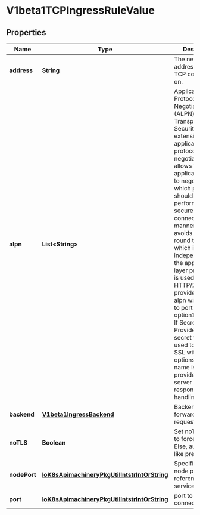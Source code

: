 
# V1beta1TCPIngressRuleValue

## Properties
Name | Type | Description | Notes
------------ | ------------- | ------------- | -------------
**address** | **String** | The network address to listen TCP connections on. |  [optional]
**alpn** | **List&lt;String&gt;** | Application-Layer Protocol Negotiation (ALPN) is a Transport Layer Security (TLS) extension for application layer protocol negotiation. ALPN allows the application layer to negotiate which protocol should be performed over a secure connection in a manner which avoids additional round trips and which is independent of the application layer protocols. It is used by HTTP/2. If provided a list of alpn will be added to port as alpn option1,option2,... If SecretName is Provided this secret will be used to terminate SSL with alpn options. If Secret name is not provided backend server is responsible for handling SSL. |  [optional]
**backend** | [**V1beta1IngressBackend**](V1beta1IngressBackend.md) | Backend to forward the requests. |  [optional]
**noTLS** | **Boolean** | Set noTLS &#x3D; true to force plain text. Else, auto detect like present |  [optional]
**nodePort** | [**IoK8sApimachineryPkgUtilIntstrIntOrString**](IoK8sApimachineryPkgUtilIntstrIntOrString.md) | Specifies the node port of the referenced service. |  [optional]
**port** | [**IoK8sApimachineryPkgUtilIntstrIntOrString**](IoK8sApimachineryPkgUtilIntstrIntOrString.md) | port to listen tcp connections. |  [optional]



